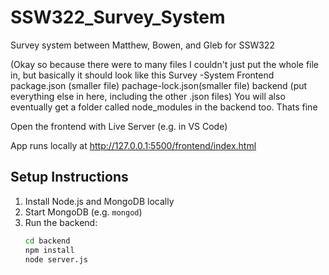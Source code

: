 # SSW322_Survey_System

Survey system between Matthew, Bowen, and Gleb for SSW322

(Okay so because there were to many files I couldn't just put the whole file in, but basically it should look like this
Survey -System
  Frontend
  package.json (smaller file)
  pachage-lock.json(smaller file)
  backend (put everything else in here, including the other .json files)
You will also eventually get a folder called node_modules in the backend too. Thats fine

Open the frontend with Live Server (e.g. in VS Code)

App runs locally at http://127.0.0.1:5500/frontend/index.html

## Setup Instructions

1. Install Node.js and MongoDB locally
2. Start MongoDB (e.g. `mongod`)
3. Run the backend:
   ```bash
   cd backend
   npm install
   node server.js
